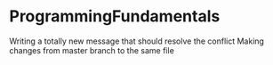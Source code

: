 # ProgrammingFundamentals
Writing a totally new message that should resolve the conflict
Making changes from master branch to the same file
